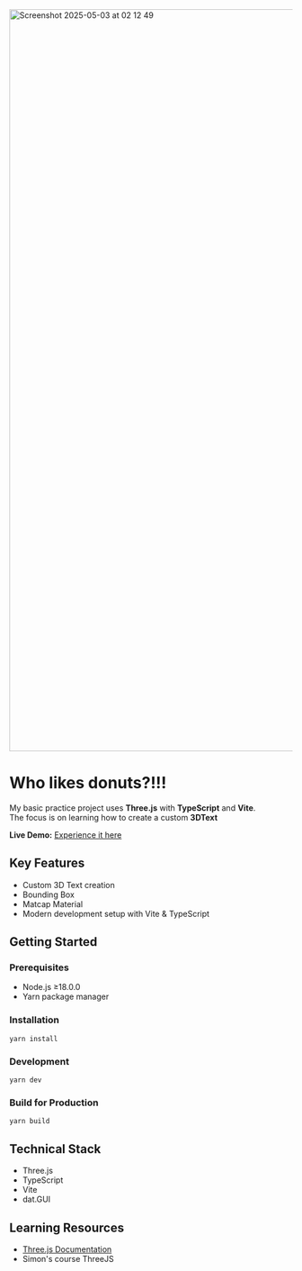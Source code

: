 <img width="1318" alt="Screenshot 2025-05-03 at 02 12 49" src="https://github.com/user-attachments/assets/9904f5fc-baf5-49f6-b78d-d484e7299ab5" />

# Who likes donuts?!!!

My basic practice project uses **Three.js** with **TypeScript** and **Vite**.  
The focus is on learning how to create a custom **3DText**

**Live Demo:** [Experience it here](https://ap-3d-text.vercel.app/)

## Key Features
- Custom 3D Text creation
- Bounding Box
- Matcap Material
- Modern development setup with Vite & TypeScript

## Getting Started

### Prerequisites
- Node.js ≥18.0.0
- Yarn package manager

### Installation  
`yarn install`

### Development  
`yarn dev`

### Build for Production  
`yarn build`

## Technical Stack
- Three.js
- TypeScript
- Vite
- dat.GUI

## Learning Resources
- [Three.js Documentation](https://threejs.org/docs/)
- Simon's course ThreeJS

